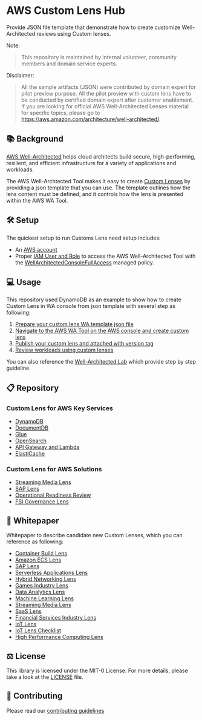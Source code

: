 # AWS Custom Lens Hub
Provide JSON file template that demonstrate how to create customize Well-Architected reviews using Custom lenses.

Note:
> This repository is maintained by internal volunteer, community members and domain service experts.

Disclaimer:
> All the sample artifacts (JSON) were contributed by domain expert for pilot preview purpose. All the pilot preview with custom lens have to be conducted by certified domain expert after customer enablement. If you are looking for official AWS Well-Architected Lenses material for specific topics, please go to  https://aws.amazon.com/architecture/well-architected/.

## :books: Background
[AWS Well-Architected](https://aws.amazon.com/architecture/well-architected/) helps cloud architects build secure, high-performing, resilient, and efficient infrastructure for a variety of applications and workloads.

The AWS Well-Archtected Tool makes it easy to create [Custom Lenses](https://aws.amazon.com/blogs/mt/customize-well-architected-reviews-using-custom-lenses-and-the-aws-well-architected-tool/) by providing a json template that you can use. The template outlines how the lens content must be defined, and it controls how the lens is presented within the AWS WA Tool.

## :hammer_and_wrench: Setup
The quickest setup to run Customs Lens need setup includes:
- An [AWS account](https://portal.aws.amazon.com/gp/aws/developer/registration/index.html)
- Proper [IAM User and Role](https://docs.aws.amazon.com/IAM/latest/UserGuide/id.html) to access the AWS Well-Architected Tool with the [WellArchitectedConsoleFullAccess](https://docs.aws.amazon.com/wellarchitected/latest/userguide/iam-auth-access.html) managed policy.

## :computer: Usage
This repository used DynamoDB as an example to show how to create Custom Lens in WA console from json template with several step as following:
1. [Prepare your custom lens WA template json file](/DynamoDB/README.md#prepare-your-custom-lens-WA-template-json-file)
2. [Navigate to the AWS WA Tool on the AWS console and create custom lens](/DynamoDB/README.md#navigate-to-the-aws-wa-tool-on-the-aws-console-and-create-custom-lens)
3. [Publish your custom lens and attached with version tag](/DynamoDB/README.md#publish-your-custom-lens-and-attached-with-version-tag)
4. [Review workloads using custom lenses](/DynamoDB/README.md#review-workloads-using-custom-lenses)

You can also reference the [Well-Architected Lab](https://wellarchitectedlabs.com/well-architectedtool/100_labs/100_custom_lenses_on_watool/) which provide step by step guideline.

## :clipboard: Repository
### Custom Lens for AWS Key Services
* [DynamoDB](/DynamoDB/)
* [DocumentDB](/DocumentDB/)
* [Glue](/Glue/)
* [OpenSearch](/OpenSearch/)
* [API Gateway and Lambda](/ApiGwLambda/)
* [ElastiCache](/ElastiCache/)

### Custom Lens for AWS Solutions
* [Streaming Media Lens](/Streaming-Media-Lens/)
* [SAP Lens](https://github.com/aws-samples/aws-sap-lens-well-architected/)
* [Operational Readiness Review](/ORR-Lens/)
* [FSI Governance Lens](/FSI-Governance-Lens/)

## :bookmark: Whitepaper
Whitepaper to describe candidate new Custom Lenses, which you can reference as following:
* [Container Build Lens](https://docs.aws.amazon.com/wellarchitected/latest/container-build-lens/container-build-lens.html)
* [Amazon ECS Lens](https://docs.aws.amazon.com/AmazonECS/latest/bestpracticesguide/intro.html)
* [SAP Lens](https://docs.aws.amazon.com/wellarchitected/latest/sap-lens/sap-lens.html)
* [Serverless Applications Lens](https://docs.aws.amazon.com/wellarchitected/latest/serverless-applications-lens/welcome.html)
* [Hybrid Networking Lens](https://docs.aws.amazon.com/wellarchitected/latest/hybrid-networking-lens/hybrid-networking-lens.html)
* [Games Industry Lens](https://docs.aws.amazon.com/wellarchitected/latest/games-industry-lens/games-industry-lens.html)
* [Data Analytics Lens](https://docs.aws.amazon.com/wellarchitected/latest/analytics-lens/analytics-lens.html)
* [Machine Learning Lens](https://docs.aws.amazon.com/wellarchitected/latest/machine-learning-lens/machine-learning-lens.html)
* [Streaming Media Lens](https://docs.aws.amazon.com/wellarchitected/latest/streaming-media-lens/streaming-media-lens.html)
* [SaaS Lens](https://docs.aws.amazon.com/wellarchitected/latest/saas-lens/saas-lens.html)
* [Financial Services Industry Lens](https://docs.aws.amazon.com/wellarchitected/latest/financial-services-industry-lens/welcome.html)
* [IoT Lens](https://docs.aws.amazon.com/wellarchitected/latest/iot-lens/abstract-and-introduction.html)
* [IoT Lens Checklist](https://docs.aws.amazon.com/wellarchitected/latest/iot-lens-checklist/overview.html)
* [High Performance Computing Lens](https://docs.aws.amazon.com/wellarchitected/latest/high-performance-computing-lens/welcome.html)

## :balance_scale: License

This library is licensed under the MIT-0 License. For more details, please take a look at the [LICENSE](LICENSE) file.

## :handshake: Contributing
Please read our [contributing guidelines](CONTRIBUTING.md)
